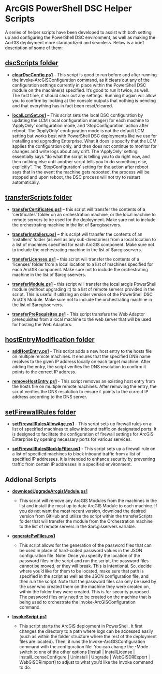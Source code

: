 # ArcGIS PowerShell DSC Helper Scripts

A series of helper scripts have been developed to assist with both setting up and configuring the PowerShell DSC environment, as well as making the ArcGIS deployment more standardized and seamless. Below is a brief description of some of them:

## [dscScripts folder](./dscScripts/)

- [**clearDscConfig.ps1**](./dscScripts/clearDscConfig.ps1) – This script is good to run before and after running the Invoke-ArcGISConfiguration command, as it clears out any of the configuration settings currently in place within the PowerShell DSC module on the machine(s) specified. It’s good to run it twice, as well. The first time, it should clear out any settings. Running it again will allow you to confirm by looking at the console outputs that nothing is pending and that everything has in fact been reset/cleared.

- [**localLcmSet.ps1**](./dscScripts/localLcmSet.ps1) – This script sets the local DSC configuration by updating the LCM (local configuration manager) for each machine to ‘ApplyOnly’ configuration mode, and ‘StopConfiguration’ action after reboot. The ‘ApplyOnly’ configuration mode is not the default LCM setting but works best with PowerShell DSC deployments like we use for installing and upgrading Enterprise. What it does is specify that the LCM applies the configuration only, and then does not continue to monitor for changes and write logs about any drift. The ‘ApplyOnly’ setting essentially says “do what the script is telling you to do right now, and then nothing else until another script tells you to do something else, explicitly”. The ‘StopConfiguration’ setting for the action after reboot says that in the event the machine gets rebooted, the process will be stopped and upon reboot, the DSC process will not try to restart automatically.

## [transferScripts folder](./transferScripts/)

- [**transferCertificates.ps1**](./transferScripts/transferCertificates.ps1) – this script will transfer the contents of a ‘certificates’ folder on an orchestration machine, or the local machine to remote servers to be used for the deployment. Make sure not to include the orchestrating machine in the list of $arcgisservers.

- [**transferInstallers.ps1**](./transferScripts/transferInstallers.ps1) – this script will transfer the contents of an ‘installers’ folder (as well as any sub-directories) from a local location to a list of machines specified for each ArcGIS component. Make sure not to include the orchestrating machine in the list of $arcgisservers.

- [**transferLicenses.ps1**](./transferScripts/transferLicenses.ps1) – this script will transfer the contents of a ‘licenses’ folder from a local location to a list of machines specified for each ArcGIS component. Make sure not to include the orchestrating machine in the list of $arcgisservers.

- [**transferModule.ps1**](./transferScripts/transferModule.ps1) – this script will transfer the local arcgis PowerShell module (without upgrading it) to a list of remote servers provided in the script. This is useful if utilizing an older version of the PowerShell DSC ArcGIS Module. Make sure not to include the orchestrating machine in the list of $arcgisservers.

- [**transferPreRequisites.ps1**](./transferScripts/transferPreRequisites.ps1) - This script transfers the Web Adaptor prerequisites from a local machine to the web server that will be used for hosting the Web Adaptors.

## [hostEntryModification folder](./hostEntryModification/)

- [**addHostEntry.ps1**](./hostEntryModification/addHostEntry.ps1) - This script adds a new host entry to the hosts file on multiple remote machines. It ensures that the specified DNS name resolves to the given IP address locally on each target machine. After adding the entry, the script verifies the DNS resolution to confirm it points to the correct IP address.

- [**removeHostEntry.ps1**](./hostEntryModification/removeHostEntry.ps1) - This script removes an existing host entry from the hosts file on multiple remote machines. After removing the entry, the script verifies the DNS resolution to ensure it points to the correct IP address according to the DNS server.

## [setFirewallRules folder](./setFirewallRules/)

- [**setFirewallRulesAllowAge.ps1**](./setFirewallRules/setFirewallRulesAllowAge.ps1) - This script sets up firewall rules on a list of specified machines to allow inbound traffic on designated ports. It is designed to facilitate the configuration of firewall settings for ArcGIS Enterprise by opening necessary ports for various services.

- [**setFirewallRulesBlockIpFilter.ps1**](./setFirewallRules/setFirewallRulesBlockIpFilter.ps1) - This script sets up a firewall rule on a list of specified machines to block inbound traffic from a list of specified IP addresses. It is intended to enhance security by preventing traffic from certain IP addresses in a specified environment.

## Addional Scripts

-  [**downloadUpgradeArcgisModule.ps1**](./downloadUpgradeArcgisModule.ps1)
    - This script will remove any ArcGIS Modules from the machines in the list and install the most up to date ArcGIS Module to each machine. If you do not want the most recent version, download the desired version from GitHub and utilize the script within the transferScripts folder that will transfer the module from the Orchestration machine to the list of remote servers in the $arcgisservers variable.

- [**generatePwFiles.ps1**](./generatePwFiles.ps1)
    - This script allows for the generation of the password files that can be used in place of hard-coded password values in the JSON configuration file. Note: Once you specify the location of the password files in the script and run the script, the password files cannot be moved, or they will break. This is intentional. So, decide where you’d like for them to be located, make sure that path is specified in the script as well as the JSON configuration file, and then run the script. Note that the password files can only be used by the user who created them on the machine they were created on, within the folder they were created. This is for security purposed. The password files only need to be created on the machine that is being used to orchestrate the Invoke-ArcGISConfiguration command.

- [**InvokeScript.ps1**](./InvokeScript.ps1)
    - This script starts the ArcGIS deployment in PowerShell. It first changes the directory to a path where logs can be accessed easily (such as within the folder structure where the rest of the deployment files are located). Then, it runs the Invoke-ArcGISConfiguration command with the configuration file. You can change the -Mode switch to one of the other options \[Install | InstallLicense | InstallLicenseConfigure | Uninstall | Upgrade | WebGISDRExport | WebGISDRImport\] to adjust to what you’d like the Invoke command to do.
